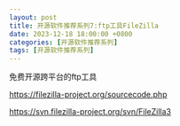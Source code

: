 ```yaml
---
layout: post
title: 开源软件推荐系列7:ftp工具FileZilla
date: 2023-12-18 18:00:00 +0800
categories: [开源软件推荐系列]
tags: [开源软件推荐系列]
---
```

免费开源跨平台的ftp工具

<https://filezilla-project.org/sourcecode.php>

<https://svn.filezilla-project.org/svn/FileZilla3>